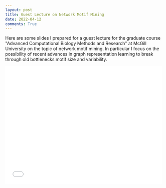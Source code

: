 ```yaml
---
layout: post
title: Guest Lecture on Network Motif Mining 
date: 2022-04-12
comments: True
---
```


Here are some slides I prepared for a guest lecture for the graduate course "Advanced Computational Biology Methods and Research" at McGill University on the topic of network motif mining. In particular I focus on the possibility of recent advances in graph representation learning to break through old bottlenecks motif size and variability. 

<embed src="{{site.url}}/assets/motifstalk.pdf" width="500" height="375" 
 type="application/pdf">
